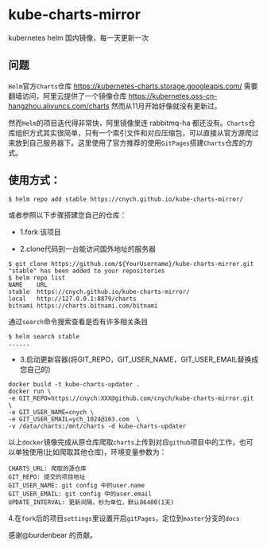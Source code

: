 # kube-charts-mirror
kubernetes helm 国内镜像，每一天更新一次

## 问题
`Helm`官方`Charts`仓库 https://kubernetes-charts.storage.googleapis.com/ 需要翻墙访问，阿里云提供了一个镜像仓库 https://kubernetes.oss-cn-hangzhou.aliyuncs.com/charts 然而从11月开始好像就没有更新过。

然而`Helm`的项目迭代得非常快，阿里镜像里连 rabbitmq-ha 都还没有。`Charts`仓库组织方式其实很简单，只有一个索引文件和对应压缩包，可以直接从官方源爬过来放到自己服务器下。这里使用了官方推荐的使用`GitPages`搭建`Charts`仓库的方式。

## 使用方式：
```shell
$ helm repo add stable https://cnych.github.io/kube-charts-mirror/
```

或者参照以下步骤搭建您自己的仓库：

* 1.fork 该项目

* 2.clone代码到一台能访问国外地址的服务器
```shell
$ git clone https://github.com/${YourUsername}/kube-charts-mirror.git
"stable" has been added to your repositories
$ helm repo list
NAME   	URL
stable 	https://cnych.github.io/kube-charts-mirror/
local  	http://127.0.0.1:8879/charts
bitnami	https://charts.bitnami.com/bitnami
```

通过`search`命令搜索查看是否有许多相关条目
```shell
$ helm search stable
......
```

* 3.启动更新容器(将GIT_REPO，GIT_USER_NAME，GIT_USER_EMAIL替换成您自己的)
```shell
docker build -t kube-charts-updater .
docker run \
-e GIT_REPO=https://cnych:XXX@github.com/cnych/kube-charts-mirror.git \
-e GIT_USER_NAME=cnych \
-e GIT_USER_EMAIL=ych_1024@163.com  \
-v /data/charts:/mnt/charts -d kube-charts-updater
```

以上`docker`镜像完成从原仓库爬取`charts`上传到对应`github`项目中的工作，也可以单独使用(比如爬取其他仓库)，环境变量参数为：
```
CHARTS_URL: 爬取的源仓库
GIT_REPO: 提交的项目地址
GIT_USER_NAME: git config 中的user.name
GIT_USER_EMAIL: git config 中的user.email
UPDATE_INTERVAL: 更新间隔，秒为单位，默认86400(1天)
```

4.在`fork`后的项目`settings`里设置开启`gitPages`，定位到`master`分支的`docs`

感谢@burdenbear 的贡献。


